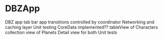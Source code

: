 # DBZApp
DBZ app  tab bar app transitions controlled by coordinator Networking and caching layer Unit testing CoreData  implemented?? tableView of Characters collection view of Planets Detail view for both Unit tests
